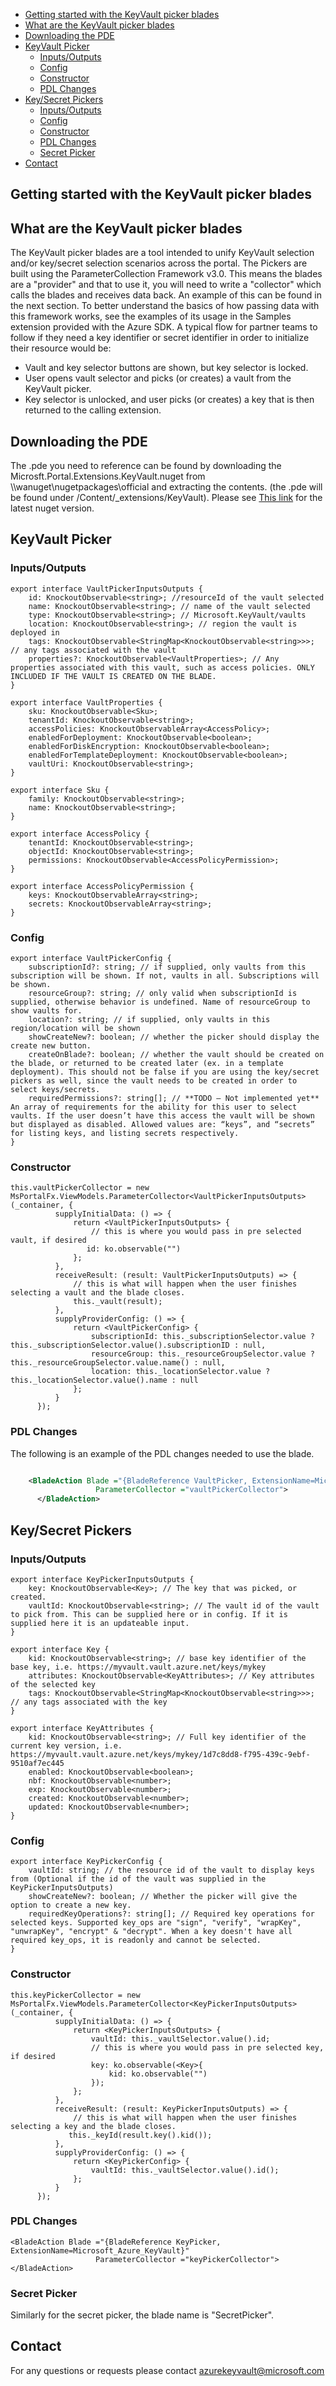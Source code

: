 * [Getting started with the KeyVault picker blades](#getting-started-with-the-keyvault-picker-blades)
* [What are the KeyVault picker blades](#what-are-the-keyvault-picker-blades)
* [Downloading the PDE](#downloading-the-pde)
* [KeyVault Picker](#keyvault-picker)
    * [Inputs/Outputs](#keyvault-picker-inputs-outputs)
    * [Config](#keyvault-picker-config)
    * [Constructor](#keyvault-picker-constructor)
    * [PDL Changes](#keyvault-picker-pdl-changes)
* [Key/Secret Pickers](#key-secret-pickers)
    * [Inputs/Outputs](#key-secret-pickers-inputs-outputs)
    * [Config](#key-secret-pickers-config)
    * [Constructor](#key-secret-pickers-constructor)
    * [PDL Changes](#key-secret-pickers-pdl-changes)
    * [Secret Picker](#key-secret-pickers-secret-picker)
* [Contact](#contact)


<tags
    ms.service="portalfx"
    ms.workload="portalfx"
    ms.tgt_pltfrm="portalfx"
    ms.devlang="portalfx"
    ms.topic="keyvault-pickers-usage-doc"
    ms.date="1/31/2017"
    ms.author="karlaug"/>    

<a name="getting-started-with-the-keyvault-picker-blades"></a>
## Getting started with the KeyVault picker blades

<a name="what-are-the-keyvault-picker-blades"></a>
## What are the KeyVault picker blades

The KeyVault picker blades are a tool intended to unify KeyVault selection and/or key/secret selection scenarios across the portal. The Pickers are built using the ParameterCollection Framework v3.0. This means the blades are a "provider" and that to use it, you will need to write a "collector" which calls the blades and receives data back. An example of this can be found in the next section. To better understand the basics of how passing data with this framework works, see the examples of its usage in the Samples extension provided with the Azure SDK. 
A typical flow for partner teams to follow if they need a key identifier or secret identifier in order to initialize their resource would be:

- Vault and key selector buttons are shown, but key selector is locked.
- User opens vault selector and picks (or creates) a vault from the KeyVault picker.
- Key selector is unlocked, and user picks (or creates) a key that is then returned to the calling extension.

<a name="downloading-the-pde"></a>
## Downloading the PDE

The .pde you need to reference can be found by downloading the Microsft.Portal.Extensions.KeyVault.nuget from \\\wanuget\nugetpackages\official and extracting the contents. (the .pde will be found under /Content/_extensions/KeyVault). Please see [This link](https://msazure.visualstudio.com/One/_packaging?feedName=Official&protocolType=NuGet&packageName=microsoft.portal.extensions.keyvault&packageVersion=1.0.30&_a=view) for the latest nuget version.

<a name="keyvault-picker"></a>
## KeyVault Picker

<a name="keyvault-picker-inputs-outputs"></a>
### Inputs/Outputs
	
	export interface VaultPickerInputsOutputs {
	    id: KnockoutObservable<string>; //resourceId of the vault selected
	    name: KnockoutObservable<string>; // name of the vault selected
	    type: KnockoutObservable<string>; // Microsoft.KeyVault/vaults
	    location: KnockoutObservable<string>; // region the vault is deployed in
	    tags: KnockoutObservable<StringMap<KnockoutObservable<string>>>; // any tags associated with the vault
	    properties?: KnockoutObservable<VaultProperties>; // Any properties associated with this vault, such as access policies. ONLY INCLUDED IF THE VAULT IS CREATED ON THE BLADE.
	}
	
	export interface VaultProperties {
	    sku: KnockoutObservable<Sku>;
	    tenantId: KnockoutObservable<string>;
	    accessPolicies: KnockoutObservableArray<AccessPolicy>;
	    enabledForDeployment: KnockoutObservable<boolean>;
	    enabledForDiskEncryption: KnockoutObservable<boolean>;
	    enabledForTemplateDeployment: KnockoutObservable<boolean>;
	    vaultUri: KnockoutObservable<string>;
	}
	
	export interface Sku {
	    family: KnockoutObservable<string>;
	    name: KnockoutObservable<string>;
	}
	
	export interface AccessPolicy {
	    tenantId: KnockoutObservable<string>;
	    objectId: KnockoutObservable<string>;
	    permissions: KnockoutObservable<AccessPolicyPermission>;
	}
	
	export interface AccessPolicyPermission {
	    keys: KnockoutObservableArray<string>;
	    secrets: KnockoutObservableArray<string>;
	}

<a name="keyvault-picker-config"></a>
### Config

	export interface VaultPickerConfig {
	    subscriptionId?: string; // if supplied, only vaults from this subscription will be shown. If not, vaults in all. Subscriptions will be shown.
	    resourceGroup?: string; // only valid when subscriptionId is supplied, otherwise behavior is undefined. Name of resourceGroup to show vaults for.
	    location?: string; // if supplied, only vaults in this region/location will be shown
	    showCreateNew?: boolean; // whether the picker should display the create new button.
        createOnBlade?: boolean; // whether the vault should be created on the blade, or returned to be created later (ex. in a template deployment). This should not be false if you are using the key/secret pickers as well, since the vault needs to be created in order to select keys/secrets.
	    requiredPermissions?: string[]; // **TODO – Not implemented yet** An array of requirements for the ability for this user to select vaults. If the user doesn’t have this access the vault will be shown but displayed as disabled. Allowed values are: “keys”, and “secrets” for listing keys, and listing secrets respectively.
	}

<a name="keyvault-picker-constructor"></a>
### Constructor
	this.vaultPickerCollector = new MsPortalFx.ViewModels.ParameterCollector<VaultPickerInputsOutputs>(_container, {
	          supplyInitialData: () => {
	              return <VaultPickerInputsOutputs> {
	                  // this is where you would pass in pre selected vault, if desired
				     id: ko.observable("")
	              };
	          },
	          receiveResult: (result: VaultPickerInputsOutputs) => {
	              // this is what will happen when the user finishes selecting a vault and the blade closes.
	              this._vault(result);
	          },
	          supplyProviderConfig: () => {
	              return <VaultPickerConfig> {
	                  subscriptionId: this._subscriptionSelector.value ? this._subscriptionSelector.value().subscriptionID : null,
	                  resourceGroup: this._resourceGroupSelector.value ? this._resourceGroupSelector.value.name() : null,
	                  location: this._locationSelector.value ? this._locationSelector.value().name : null
	              };
	          }
	      });


<a name="keyvault-picker-pdl-changes"></a>
### PDL Changes

The following is an example of the PDL changes needed to use the blade. 

```xml

    <BladeAction Blade ="{BladeReference VaultPicker, ExtensionName=Microsoft_Azure_KeyVault}"
                   ParameterCollector ="vaultPickerCollector">
      </BladeAction>

```

<a name="key-secret-pickers"></a>
## Key/Secret Pickers


<a name="key-secret-pickers-inputs-outputs"></a>
### Inputs/Outputs
	export interface KeyPickerInputsOutputs {
	    key: KnockoutObservable<Key>; // The key that was picked, or created.
	    vaultId: KnockoutObservable<string>; // The vault id of the vault to pick from. This can be supplied here or in config. If it is supplied here it is an updateable input.
	}
	
	export interface Key {
	    kid: KnockoutObservable<string>; // base key identifier of the base key, i.e. https://myvault.vault.azure.net/keys/mykey
	    attributes: KnockoutObservable<KeyAttributes>; // Key attributes of the selected key
	    tags: KnockoutObservable<StringMap<KnockoutObservable<string>>>; // any tags associated with the key
	}
	
	export interface KeyAttributes {
	    kid: KnockoutObservable<string>; // Full key identifier of the current key version, i.e. https://myvault.vault.azure.net/keys/mykey/1d7c8dd8-f795-439c-9ebf-9510af7ec445
	    enabled: KnockoutObservable<boolean>;
	    nbf: KnockoutObservable<number>;
	    exp: KnockoutObservable<number>;
	    created: KnockoutObservable<number>;
	    updated: KnockoutObservable<number>;
	}

<a name="key-secret-pickers-config"></a>
### Config
	export interface KeyPickerConfig {
	    vaultId: string; // the resource id of the vault to display keys from (Optional if the id of the vault was supplied in the KeyPickerInputsOutputs)
	    showCreateNew?: boolean; // Whether the picker will give the option to create a new key.
	    requiredKeyOperations?: string[]; // Required key operations for selected keys. Supported key_ops are "sign", "verify", "wrapKey", "unwrapKey", "encrypt" & "decrypt". When a key doesn't have all required key_ops, it is readonly and cannot be selected.
	}
<a name="key-secret-pickers-constructor"></a>
### Constructor
	this.keyPickerCollector = new MsPortalFx.ViewModels.ParameterCollector<KeyPickerInputsOutputs>(_container, {
	          supplyInitialData: () => {
	              return <KeyPickerInputsOutputs> {
	                  vaultId: this._vaultSelector.value().id;
	                  // this is where you would pass in pre selected key, if desired
	                  key: ko.observable(<Key>{
	                      kid: ko.observable("")
	                  });
	              };
	          },
	          receiveResult: (result: KeyPickerInputsOutputs) => {
	              // this is what will happen when the user finishes selecting a key and the blade closes.
	             this._keyId(result.key().kid());
	          },
	          supplyProviderConfig: () => {
	              return <KeyPickerConfig> {
	                  vaultId: this._vaultSelector.value().id();
	              };
	          }
	      });

<a name="key-secret-pickers-pdl-changes"></a>
### PDL Changes
	<BladeAction Blade ="{BladeReference KeyPicker, ExtensionName=Microsoft_Azure_KeyVault}"
	                   ParameterCollector ="keyPickerCollector">
	</BladeAction>

<a name="key-secret-pickers-secret-picker"></a>
### Secret Picker

Similarly for the secret picker, the blade name is "SecretPicker".

<a name="contact"></a>
## Contact

For any questions or requests please contact azurekeyvault@microsoft.com

